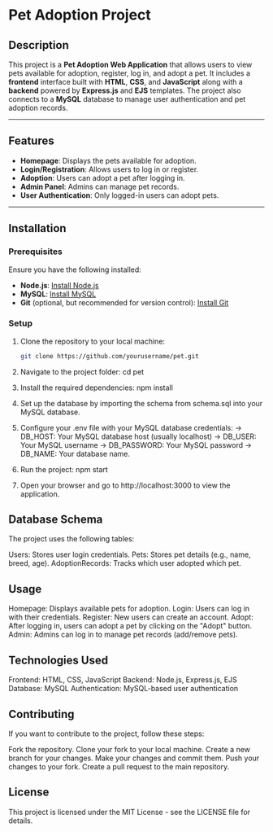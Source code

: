 # Pet Adoption Project

## Description
This project is a **Pet Adoption Web Application** that allows users to view pets available for adoption, register, log in, and adopt a pet. It includes a **frontend** interface built with **HTML**, **CSS**, and **JavaScript** along with a **backend** powered by **Express.js** and **EJS** templates. The project also connects to a **MySQL** database to manage user authentication and pet adoption records.

---

## Features

- **Homepage**: Displays the pets available for adoption.
- **Login/Registration**: Allows users to log in or register.
- **Adoption**: Users can adopt a pet after logging in.
- **Admin Panel**: Admins can manage pet records.
- **User Authentication**: Only logged-in users can adopt pets.

---

## Installation

### Prerequisites

Ensure you have the following installed:

- **Node.js**: [Install Node.js](https://nodejs.org/)
- **MySQL**: [Install MySQL](https://dev.mysql.com/downloads/)
- **Git** (optional, but recommended for version control): [Install Git](https://git-scm.com/downloads)

### Setup

1. Clone the repository to your local machine:
   ```bash
   git clone https://github.com/yourusername/pet.git
2. Navigate to the project folder:
   cd pet
3. Install the required dependencies:
   npm install
4. Set up the database by importing the schema from schema.sql into your MySQL database.

5. Configure your .env file with your MySQL database credentials:
  -> DB_HOST: Your MySQL database host (usually localhost)
  -> DB_USER: Your MySQL username
  -> DB_PASSWORD: Your MySQL password
  -> DB_NAME: Your database name.

6. Run the project:
    npm start

7. Open your browser and go to http://localhost:3000 to view the application.

## Database Schema
The project uses the following tables:

Users: Stores user login credentials.
Pets: Stores pet details (e.g., name, breed, age).
AdoptionRecords: Tracks which user adopted which pet.

## Usage
 Homepage: Displays available pets for adoption.
 Login: Users can log in with their credentials.
 Register: New users can create an account.
 Adopt: After logging in, users can adopt a pet by clicking on the "Adopt" button.
 Admin: Admins can log in to manage pet records (add/remove pets).

## Technologies Used
Frontend: HTML, CSS, JavaScript
Backend: Node.js, Express.js, EJS
Database: MySQL
Authentication: MySQL-based user authentication

## Contributing
If you want to contribute to the project, follow these steps:

Fork the repository.
Clone your fork to your local machine.
Create a new branch for your changes.
Make your changes and commit them.
Push your changes to your fork.
Create a pull request to the main repository.

## License
This project is licensed under the MIT License - see the LICENSE file for details.
